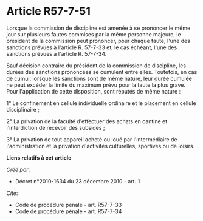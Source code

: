 # Article R57-7-51

Lorsque la commission de discipline est amenée à se prononcer le même jour sur plusieurs fautes commises par la même personne
majeure, le président de la commission peut prononcer, pour chaque faute, l'une des sanctions prévues à l'article R. 57-7-33
et, le cas échéant, l'une des sanctions prévues à l'article R. 57-7-34.

Sauf décision contraire du président de la commission de discipline, les durées des sanctions prononcées se cumulent entre
elles. Toutefois, en cas de cumul, lorsque les sanctions sont de même nature, leur durée cumulée ne peut excéder la limite du
maximum prévu pour la faute la plus grave. Pour l'application de cette disposition, sont réputés de même nature : 

1° Le confinement en cellule individuelle ordinaire et le placement en cellule disciplinaire ; 

2° La privation de la faculté d'effectuer des achats en cantine et l'interdiction de recevoir des subsides ; 

3° La privation de tout appareil acheté ou loué par l'intermédiaire de l'administration et la privation d'activités
culturelles, sportives ou de loisirs.

**Liens relatifs à cet article**

_Créé par_:

  - Décret n°2010-1634 du 23 décembre 2010 - art. 1

_Cite_:

  - Code de procédure pénale - art. R57-7-33
  - Code de procédure pénale - art. R57-7-34
